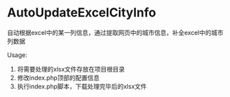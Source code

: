 # AutoUpdateExcelCityInfo
自动根据excel中的某一列信息，通过提取网页中的城市信息，补全excel中的城市列数据

Usage:

1. 将需要处理的xlsx文件存放在项目根目录
2. 修改index.php顶部的配置信息
3. 执行index.php脚本，下载处理完毕后的xlsx文件
